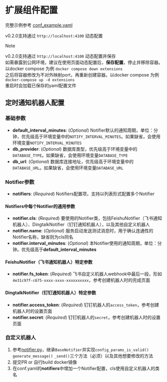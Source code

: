 # 扩展组件配置

完整示例参考 [conf_example.yaml](https://github.com/wyn-ying/wewe-rss-extensions/blob/main/conf_example.yaml)

v0.2.0支持通过 `http://localhost:4100` 动态配置

> [!NOTE]
> v0.2.0支持通过 `http://localhost:4100` 动态配置并保存
> <br>如需暴露到公网环境，建议在使用页面动态配置后，**保存配置**，停止并移除容器。以docker compose 为例 `docker compose down extensions`
> <br>之后将容器修改为不对外映射port，再重新创建容器。以docker compose 为例 `docker-compose up -d extensions`
> <br>重启时会加载已保存的yaml配置文件

## 定时通知机器人配置

### 基础参数

- **default_interval_minutes**: (*Optional*) Notifier默认的通知周期，单位：分钟，优先级高于环境变量中的`NOTIFY_INTERVAL_MINUTES`。如果缺省，会使用环境变量`NOTIFY_INTERVAL_MINUTES`
- **db_provider**: (*Optional*) 数据库类型，优先级高于环境变量中的`DATABASE_TYPE`。如果缺省，会使用环境变量`DATABASE_TYPE`
- **db_url**: (*Optional*) 数据库连接地址，优先级高于环境变量中的`DATABASE_URL`。如果缺省，会使用环境变量`DATABASE_URL`

### Notifier参数

- **notifiers**: (*Required*) Notifiers配置项，支持以列表形式配置多个Notifier

#### Notifiers中每个Notifier的通用参数

- **notifier.cls**: (*Required*) 要使用的Notifier类，包括FeishuNotifier（飞书通知机器人）、DingtalkNotifier（钉钉通知机器人），以及其他自定义机器人
- **notifier.name**: (*Optional*) 服务启动发送测试消息时，用于确认连通性的Notifier名称，缺省则为cls同名
- **notifier.interval_minutes**: (*Optional*) 本Notifier使用的通知周期，单位：分钟。优先级高于**default_interval_minutes**

#### FeishuNotifier（飞书通知机器人）特定参数

- **notifier.fs_token**: (*Required*) 飞书自定义机器人webhook中最后一段，形如`4e31c97f-c675-xxxx-xxxx-xxxxxxxxxx`，参考创建机器人时的完成页面

#### DingtalkNotifier（钉钉通知机器人）特定参数

- **notifier.access_token**: (*Required*) 钉钉机器人的`access_token`，参考创建机器人时的设置页面
- **notifier.secret**: (*Required*) 钉钉机器人的`secret`，参考创建机器人时的设置页面

### 自定义机器人

1. 参考[notifier.py](https://github.com/wyn-ying/wewe-rss-extensions/blob/main/src/model/notifier.py)，继承`BaseNotifier`并实现`config_params_is_valid()` `generate_message()` `_send()`三个方法（必须）以及其他想要修改的方法
2. 提交PR  or  自行build docker镜像
3. 在conf.yaml的**notifiers**中增加一个Notifier配置，cls使用自定义机器人的类名
